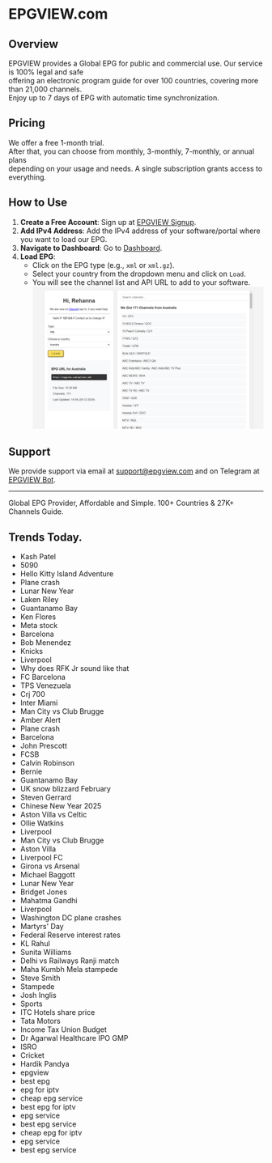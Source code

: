 # EPGVIEW.com



## Overview
EPGVIEW provides a Global EPG for public and commercial use. Our service is 100% legal and safe\
offering an electronic program guide for over 100 countries, covering more than 21,000 channels.\
Enjoy up to 7 days of EPG with automatic time synchronization.

## Pricing
We offer a free 1-month trial. \
After that, you can choose from monthly, 3-monthly, 7-monthly, or annual plans \
depending on your usage and needs. A single subscription grants access to everything.

## How to Use
1. **Create a Free Account**: Sign up at [EPGVIEW Signup](https://epgview.com/signup.php).
2. **Add IPv4 Address**: Add the IPv4 address of your software/portal where you want to load our EPG.
3. **Navigate to Dashboard**: Go to [Dashboard](https://epgview.com/dashboard.php).
4. **Load EPG**:
   - Click on the EPG type (e.g., `xml` or `xml.gz`).
   - Select your country from the dropdown menu and click on `Load`.
   - You will see the channel list and API URL to add to your software.
![EPGVIEW](img/dashboard.png)
## Support
We provide support via email at [support@epgview.com](mailto:support@epgview.com) and on Telegram at [EPGVIEW Bot](https://t.me/epgview_bot).

---

Global EPG Provider, Affordable and Simple. 100+ Countries & 27K+ Channels Guide.

## Trends Today.

- Kash Patel
- 5090
- Hello Kitty Island Adventure
- Plane crash
- Lunar New Year
- Laken Riley
- Guantanamo Bay
- Ken Flores
- Meta stock
- Barcelona
- Bob Menendez
- Knicks
- Liverpool
- Why does RFK Jr sound like that
- FC Barcelona
- TPS Venezuela
- Crj 700
- Inter Miami
- Man City vs Club Brugge
- Amber Alert
- Plane crash
- Barcelona
- John Prescott
- FCSB
- Calvin Robinson
- Bernie
- Guantanamo Bay
- UK snow blizzard February
- Steven Gerrard
- Chinese New Year 2025
- Aston Villa vs Celtic
- Ollie Watkins
- Liverpool
- Man City vs Club Brugge
- Aston Villa
- Liverpool FC
- Girona vs Arsenal
- Michael Baggott
- Lunar New Year
- Bridget Jones
- Mahatma Gandhi
- Liverpool
- Washington DC plane crashes
- Martyrs' Day
- Federal Reserve interest rates
- KL Rahul
- Sunita Williams
- Delhi vs Railways Ranji match
- Maha Kumbh Mela stampede
- Steve Smith
- Stampede
- Josh Inglis
- Sports
- ITC Hotels share price
- Tata Motors
- Income Tax Union Budget
- Dr Agarwal Healthcare IPO GMP
- ISRO
- Cricket
- Hardik Pandya
- epgview
- best epg
- epg for iptv
- cheap epg service
- best epg for iptv
- epg service
- best epg service
- cheap epg for iptv
- epg service
- best epg service
